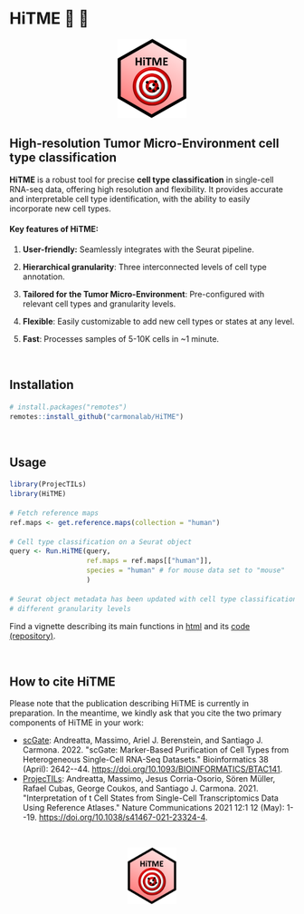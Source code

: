 # HiTME :dart: :facepunch:

<p align="center">

<img src="docs/HiTME_logo.png" height="140"/>

</p>

## High-resolution Tumor Micro-Environment cell type classification

**HiTME** is a robust tool for precise **cell type classification** in single-cell RNA-seq data, offering high resolution and flexibility. It provides accurate and interpretable cell type identification, with the ability to easily incorporate new cell types.

#### Key features of HiTME:

1.  **User-friendly:** Seamlessly integrates with the Seurat pipeline.

2.  **Hierarchical granularity**: Three interconnected levels of cell type annotation.

3.  **Tailored for the Tumor Micro-Environment**: Pre-configured with relevant cell types and granularity levels.

4.  **Flexible**: Easily customizable to add new cell types or states at any level.

5.  **Fast**: Processes samples of 5-10K cells in \~1 minute.

<br>

## Installation

``` r
# install.packages("remotes")
remotes::install_github("carmonalab/HiTME")
```

<br>

## Usage

``` r
library(ProjecTILs)
library(HiTME)

# Fetch reference maps
ref.maps <- get.reference.maps(collection = "human")

# Cell type classification on a Seurat object
query <- Run.HiTME(query,
                   ref.maps = ref.maps[["human"]],
                   species = "human" # for mouse data set to "mouse"
                   )

# Seurat object metadata has been updated with cell type classification at
# different granularity levels
```

Find a vignette describing its main functions in [html](https://carmonalab.github.io/HiTME_CaseStudies/HiTME_GetStarted.html) and its [code (repository)](https://github.com/carmonalab/HiTME_CaseStudies).

<br>

## How to cite HiTME

Please note that the publication describing HiTME is currently in preparation. In the meantime, we kindly ask that you cite the two primary components of HiTME in your work:

-   [scGate](https://github.com/carmonalab/scGate): Andreatta, Massimo, Ariel J. Berenstein, and Santiago J. Carmona. 2022. "scGate: Marker-Based Purification of Cell Types from Heterogeneous Single-Cell RNA-Seq Datasets." Bioinformatics 38 (April): 2642--44. <https://doi.org/10.1093/BIOINFORMATICS/BTAC141>.
-   [ProjecTILs](https://github.com/carmonalab/ProjecTILs): Andreatta, Massimo, Jesus Corria-Osorio, Sören Müller, Rafael Cubas, George Coukos, and Santiago J. Carmona. 2021. "Interpretation of t Cell States from Single-Cell Transcriptomics Data Using Reference Atlases." Nature Communications 2021 12:1 12 (May): 1--19. <https://doi.org/10.1038/s41467-021-23324-4>.

<br>

<p align="center">

<img src="docs/HiTME_logo.png" height="100"/>

</p>
